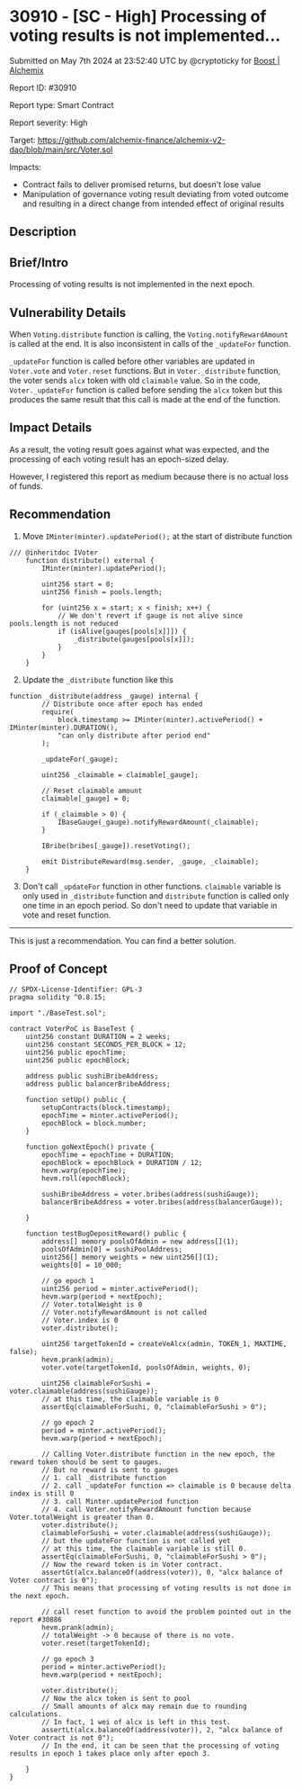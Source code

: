 # 30910 - \[SC - High] Processing of voting results is not implemented...

Submitted on May 7th 2024 at 23:52:40 UTC by @cryptoticky for [Boost | Alchemix](https://immunefi.com/bounty/alchemix-boost/)

Report ID: #30910

Report type: Smart Contract

Report severity: High

Target: https://github.com/alchemix-finance/alchemix-v2-dao/blob/main/src/Voter.sol

Impacts:

* Contract fails to deliver promised returns, but doesn't lose value
* Manipulation of governance voting result deviating from voted outcome and resulting in a direct change from intended effect of original results

## Description

## Brief/Intro

Processing of voting results is not implemented in the next epoch.

## Vulnerability Details

When `Voting.distribute` function is calling, the `Voting.notifyRewardAmount` is called at the end. It is also inconsistent in calls of the `_updateFor` function.

`_updateFor` function is called before other variables are updated in `Voter.vote` and `Voter.reset` functions. But in `Voter._distribute` function, the voter sends `alcx` token with old `claimable` value. So in the code, `Voter._updateFor` function is called before sending the `alcx` token but this produces the same result that this call is made at the end of the function.

## Impact Details

As a result, the voting result goes against what was expected, and the processing of each voting result has an epoch-sized delay.

However, I registered this report as medium because there is no actual loss of funds.

## Recommendation

1. Move `IMinter(minter).updatePeriod();` at the start of distribute function

```
/// @inheritdoc IVoter
    function distribute() external {
        IMinter(minter).updatePeriod();

        uint256 start = 0;
        uint256 finish = pools.length;

        for (uint256 x = start; x < finish; x++) {
            // We don't revert if gauge is not alive since pools.length is not reduced
            if (isAlive[gauges[pools[x]]]) {
                _distribute(gauges[pools[x]]);
            }
        }
    }
```

2. Update the `_distribute` function like this

```
function _distribute(address _gauge) internal {
        // Distribute once after epoch has ended
        require(
            block.timestamp >= IMinter(minter).activePeriod() + IMinter(minter).DURATION(),
            "can only distribute after period end"
        );

        _updateFor(_gauge);

        uint256 _claimable = claimable[_gauge];

        // Reset claimable amount
        claimable[_gauge] = 0;

        if (_claimable > 0) {
            IBaseGauge(_gauge).notifyRewardAmount(_claimable);
        }

        IBribe(bribes[_gauge]).resetVoting();

        emit DistributeReward(msg.sender, _gauge, _claimable);
    }
```

3. Don't call `_updateFor` function in other functions. `claimable` variable is only used in `_distribute` function and `distribute` function is called only one time in an epoch period. So don't need to update that variable in vote and reset function.

***

This is just a recommendation. You can find a better solution.

## Proof of Concept

```
// SPDX-License-Identifier: GPL-3
pragma solidity ^0.8.15;

import "./BaseTest.sol";

contract VoterPoC is BaseTest {
    uint256 constant DURATION = 2 weeks;
    uint256 constant SECONDS_PER_BLOCK = 12;
    uint256 public epochTime;
    uint256 public epochBlock;

    address public sushiBribeAddress;
    address public balancerBribeAddress;

    function setUp() public {
        setupContracts(block.timestamp);
        epochTime = minter.activePeriod();
        epochBlock = block.number;
    }

    function goNextEpoch() private {
        epochTime = epochTime + DURATION;
        epochBlock = epochBlock + DURATION / 12;
        hevm.warp(epochTime);
        hevm.roll(epochBlock);

        sushiBribeAddress = voter.bribes(address(sushiGauge));
        balancerBribeAddress = voter.bribes(address(balancerGauge));

    }

    function testBugDepositReward() public {
        address[] memory poolsOfAdmin = new address[](1);
        poolsOfAdmin[0] = sushiPoolAddress;
        uint256[] memory weights = new uint256[](1);
        weights[0] = 10_000;

        // go epoch 1
        uint256 period = minter.activePeriod();
        hevm.warp(period + nextEpoch);
        // Voter.totalWeight is 0
        // Voter.notifyRewardAmount is not called
        // Voter.index is 0
        voter.distribute();

        uint256 targetTokenId = createVeAlcx(admin, TOKEN_1, MAXTIME, false);
        hevm.prank(admin);
        voter.vote(targetTokenId, poolsOfAdmin, weights, 0);

        uint256 claimableForSushi = voter.claimable(address(sushiGauge));
        // at this time, the claimable variable is 0
        assertEq(claimableForSushi, 0, "claimableForSushi > 0");

        // go epoch 2
        period = minter.activePeriod();
        hevm.warp(period + nextEpoch);

        // Calling Voter.distribute function in the new epoch, the reward token should be sent to gauges.
        // But no reward is sent to gauges
        // 1. call _distribute function
        // 2. call _updateFor function => claimable is 0 because delta index is still 0
        // 3. call Minter.updatePeriod function
        // 4. call Voter.notifyRewardAmount function because Voter.totalWeight is greater than 0.
        voter.distribute();
        claimableForSushi = voter.claimable(address(sushiGauge));
        // but the updateFor function is not called yet
        // at this time, the claimable variable is still 0.
        assertEq(claimableForSushi, 0, "claimableForSushi > 0");
        // Now the reward token is in Voter contract.
        assertGt(alcx.balanceOf(address(voter)), 0, "alcx balance of Voter contract is 0");
        // This means that processing of voting results is not done in the next epoch.

        // call reset function to avoid the problem pointed out in the report #30886
        hevm.prank(admin);
        // totalWeight -> 0 because of there is no vote.
        voter.reset(targetTokenId);

        // go epoch 3
        period = minter.activePeriod();
        hevm.warp(period + nextEpoch);

        voter.distribute();
        // Now the alcx token is sent to pool
        // Small amounts of alcx may remain due to rounding calculations.
        // In fact, 1 wei of alcx is left in this test.
        assertLt(alcx.balanceOf(address(voter)), 2, "alcx balance of Voter contract is not 0");
        // In the end, it can be seen that the processing of voting results in epoch 1 takes place only after epoch 3.

    }
}
```
